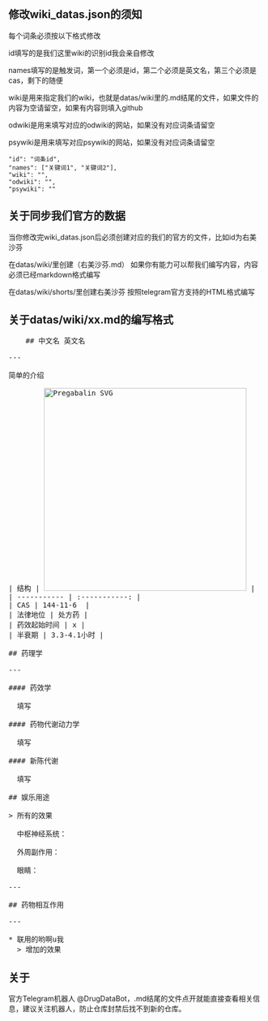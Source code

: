## 修改wiki_datas.json的须知

每个词条必须按以下格式修改

id填写的是我们这里wiki的识别id我会亲自修改

names填写的是触发词，第一个必须是id，第二个必须是英文名，第三个必须是cas，剩下的随便

wiki是用来指定我们的wiki，也就是datas/wiki里的.md结尾的文件，如果文件的内容为空请留空，如果有内容则填入github

odwiki是用来填写对应的odwiki的网站，如果没有对应词条请留空

psywiki是用来填写对应psywiki的网站，如果没有对应词条请留空

    "id": "词条id",
    "names": ["关键词1", "关键词2"],
    "wiki": "",
    "odwiki": "",
    "psywiki": ""

## 关于同步我们官方的数据

当你修改完wiki_datas.json后必须创建对应的我们的官方的文件，比如id为右美沙芬

在datas/wiki/里创建（右美沙芬.md） 如果你有能力可以帮我们编写内容，内容必须已经markdown格式编写

在datas/wiki/shorts/里创建右美沙芬 按照telegram官方支持的HTML格式编写

## 关于datas/wiki/xx.md的编写格式
<pre>
    ## 中文名 英文名

---

简单的介绍

| 结构 | <img src="https://upload.wikimedia.org/wikipedia/commons/3/3c/Pregabalin.svg" alt="Pregabalin SVG" width="400"> |
| ----------- | :-----------: |
| CAS | 144-11-6  |
| 法律地位 | 处方药 |
| 药效起始时间 | x |
| 半衰期 | 3.3-4.1小时 |

## 药理学

---

#### 药效学

  填写

#### 药物代谢动力学
  
  填写

#### 新陈代谢
    
  填写
    
## 娱乐用途

> 所有的效果

  中枢神经系统：

  外周副作用：

  眼睛：

---

## 药物相互作用

---

* 联用的哟啊u我
  > 增加的效果
</pre>

## 关于
  官方Telegram机器人 @DrugDataBot，.md结尾的文件点开就能直接查看相关信息，建议关注机器人，防止仓库封禁后找不到新的仓库。
